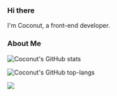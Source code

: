 ### Hi there
I'm Coconut, a front-end developer.

### About Me

![Coconut's GitHub stats](https://github-readme-stats.vercel.app/api?username=mocha-opts&show_icons=true&theme=buefy&count_private=true&hide_border=true&cache_seconds=1900)

![Coconut's GitHub top-langs](https://github-readme-stats.vercel.app/api/top-langs/?username=mocha-opts&layout=compact)

![](https://komarev.com/ghpvc/?username=mocha-opts&style=flat-square&label=VIEWS)


<!--
**code123-tech/code123-tech** is a ✨ _special_ ✨ repository because its `README.md` (this file) appears on your GitHub profile.

Here are some ideas to get you started:

- 🔭 I’m currently working on ...
- 🌱 I’m currently learning ...
- 👯 I’m looking to collaborate on ...
- 🤔 I’m looking for help with ...
- 💬 Ask me about ...
- 📫 How to reach me: ...
- 😄 Pronouns: ...
- ⚡ Fun fact: ...
-->

<!--![](https://hit.yhype.me/github/profile?user_id=53444217)-->
